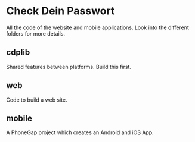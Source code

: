# Check Dein Passwort

All the code of the website and mobile applications. Look into the different folders for more details.

## cdplib

Shared features between platforms. Build this first.

## web

Code to build a web site.

## mobile

A PhoneGap project which creates an Android and iOS App.